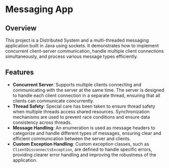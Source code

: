 # Messaging App

## Overview
This project is a Distributed System and a multi-threaded messaging application built in Java using sockets. It demonstrates how to implement concurrent client-server communication, handle multiple client connections simultaneously, and process various message types efficiently.

## Features
 - **Concurrent Server**: Supports multiple clients connecting and communicating with the server at the same time. The server is designed to handle each client connection in a separate thread, ensuring that all clients can communicate concurrently.
- **Thread Safety**: Special care has been taken to ensure thread safety when multiple threads access shared resources. Synchronization mechanisms are used to prevent race conditions and ensure data consistency across threads.
- **Message Handling**: An enumeration is used as message headers to categorize and handle different types of messages, ensuring clear and efficient communication between the server and clients.
- **Custom Exception Handling**: Custom exception classes, such as `ClientDisconnectsException`, are defined to handle specific errors, providing clearer error handling and improving the robustness of the application.
